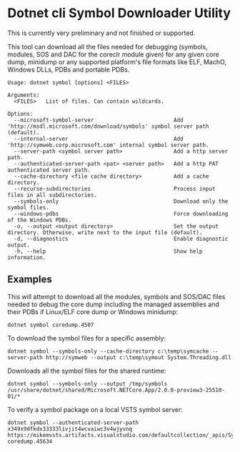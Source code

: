 # Dotnet cli Symbol Downloader Utility #

This is currently very preliminary and not finished or supported.

This tool can download all the files needed for debugging (symbols, modules, SOS and DAC for the coreclr module given) for any given core dump, minidump or any supported platform's file formats like ELF, MachO, Windows DLLs, PDBs and portable PDBs.
      
    Usage: dotnet symbol [options] <FILES>
    
    Arguments:
      <FILES>   List of files. Can contain wildcards.

    Options:
      --microsoft-symbol-server                         Add 'http://msdl.microsoft.com/download/symbols' symbol server path (default).
      --internal-server                                 Add 'http://symweb.corp.microsoft.com' internal symbol server path.
      --server-path <symbol server path>                Add a http server path.
      --authenticated-server-path <pat> <server path>   Add a http PAT authenticated server path.
      --cache-directory <file cache directory>          Add a cache directory.
      --recurse-subdirectories                          Process input files in all subdirectories.
      --symbols-only                                    Download only the symbol files.
      --windows-pdbs                                    Force downloading of the Windows PDBs.
      -o, --output <output directory>                   Set the output directory. Otherwise, write next to the input file (default).
      -d, --diagnostics                                 Enable diagnostic output.
      -h, --help                                        Show help information.

## Examples ##

This will attempt to download all the modules, symbols and SOS/DAC files needed to debug the core dump including the managed assemblies and their PDBs if Linux/ELF core dump or Windows minidump:

    dotnet symbol coredump.4507

To download the symbol files for a specific assembly:

    dotnet symbol --symbols-only --cache-directory c:\temp\symcache --server-path http://symweb --output c:\temp\symout System.Threading.dll

Downloads all the symbol files for the shared runtime:

    dotnet symbol --symbols-only --output /tmp/symbols /usr/share/dotnet/shared/Microsoft.NETCore.App/2.0.0-preview3-25510-01/*

To verify a symbol package on a local VSTS symbol server:

    dotnet symbol --authenticated-server-path x349x9dfkdx33333livjit4wcvaiwc3v4wjyvnq https://mikemvsts.artifacts.visualstudio.com/defaultcollection/_apis/Symbol/symsrv coredump.45634
